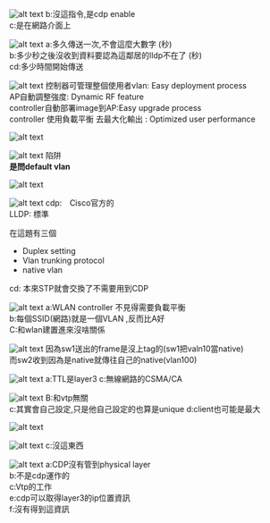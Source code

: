 ![alt text](image.png)
b:沒這指令,是cdp enable  
c:是在網路介面上  




















![alt text](image-1.png)
a:多久傳送一次,不會這麼大數字  (秒)  
b:多少秒之後沒收到資料要認為這鄰居的lldp不在了 (秒)  
cd:多少時間開始傳送    





























![alt text](image-2.png)
控制器可管理整個使用者vlan:  Easy deployment process  
AP自動調整強度: Dynamic RF feature    
controller自動部署image到AP:Easy upgrade process     
controller 使用負載平衡 去最大化輸出 : Optimized user performance  























![alt text](image-3.png)  
























![alt text](image-4.png)
陷阱  
**是問default vlan**  



























![alt text](image-5.png)  


























![alt text](image-6.png)
cdp:　Cisco官方的  
LLDP: 標準 
 
 在這題有三個  
 + Duplex setting  
 + Vlan trunking protocol  
 + native vlan      

 cd: 本來STP就會交換了不需要用到CDP  

































![alt text](image-7.png)
 a:WLAN controller 不見得需要負載平衡  
 b:每個SSID(網路)就是一個VLAN ,反而比A好  
 C:和wlan建置進來沒啥關係  




















![alt text](image-8.png)
 因為sw1送出的frame是沒上tag的(sw1把valn10當native)  
 而sw2收到因為是native就傳往自己的native(vlan100)  
 


























![alt text](image-9.png)
 a:TTL是layer3
 c:無線網路的CSMA/CA
  



















![alt text](image-10.png)
B:和vtp無關  
c:其實會自己設定,只是他自己設定的也算是unique
d:client也可能是最大  























![alt text](image-11.png)  





























![alt text](image-12.png)
c:沒這東西  

























![alt text](image-13.png)
a:CDP沒有管到physical layer  
b:不是cdp運作的   
c:Vtp的工作  
e:cdp可以取得layer3的ip位置資訊  
f:沒有得到這資訊